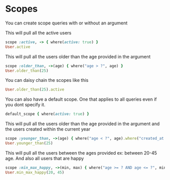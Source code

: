 # Scopes
You can create scope queries with or without an argument

This will pull all the active users
```ruby
scope :active, -> { where(active: true) }
User.active
```

This will pull all the users older than the age provided in the argument
```ruby
scope :older_than, ->(age) { where("age > ?", age) }
User.older_than(25)
```

You can daisy chain the scopes like this
```ruby
User.older_than(25).active
```

You can also have a default scope. One that applies to all queries even if you dont specify it.
```ruby
default_scope { where(active: true) }
```

This will pull all the users older than the age provided in the argument and the users created within the current year
```ruby
scope :younger_than, ->(age) { where("age < ?", age).where("created_at > :this_year", { this_year: Date.today.beginning_of_year }) }
User.younger_than(25)
```

This will pull all the users between the ages provided ex: between 20-45 age. And also all users that are happy
```ruby
scope :min_max_happy, ->(min, max) { where("age >= ? AND age <= ?", min, max).where(happy: true) }
User.min_max_happy(20, 45)
```
